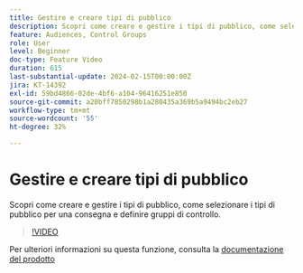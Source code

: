 ```yaml
---
title: Gestire e creare tipi di pubblico
description: Scopri come creare e gestire i tipi di pubblico, come selezionare i tipi di pubblico per una consegna e definire gruppi di controllo.
feature: Audiences, Control Groups
role: User
level: Beginner
doc-type: Feature Video
duration: 615
last-substantial-update: 2024-02-15T00:00:00Z
jira: KT-14392
exl-id: 59bd4866-02de-4bf6-a104-96416251e850
source-git-commit: a20bff7850298b1a280435a369b5a9494bc2eb27
workflow-type: tm+mt
source-wordcount: '55'
ht-degree: 32%

---
```


# Gestire e creare tipi di pubblico

Scopri come creare e gestire i tipi di pubblico, come selezionare i tipi di pubblico per una consegna e definire gruppi di controllo.

>[!VIDEO](https://video.tv.adobe.com/v/3425861/?learn=on)

Per ulteriori informazioni su questa funzione, consulta la [documentazione del prodotto](https://experienceleague.adobe.com/docs/campaign-web/v8/audiences/audiences/create-audience.html?lang=it)
